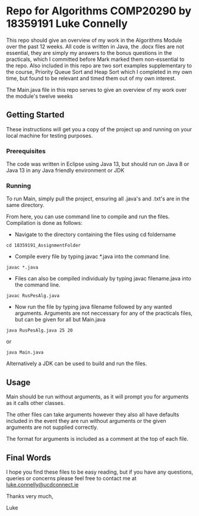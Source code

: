 # Repo for Algorithms COMP20290 by 18359191 Luke Connelly

This repo should give an overview of my work in the Algorithms Module over the past 12 weeks. All code is written in Java, the .docx files are not essential, they are simply my answers to the bonus questions in the practicals, which I committed before Mark marked them non-essential to the repo. Also included in this repo are two sort examples supplementary to the course, Priority Queue Sort and Heap Sort which I completed in my own time, but found to be relevant and timed them out of my own interest.

The Main.java file in this repo serves to give an overview of my work over the module's twelve weeks

## Getting Started

These instructions will get you a copy of the project up and running on your local machine for testing purposes.

### Prerequisites

The code was written in Eclipse using Java 13, but should run on Java 8 or Java 13 in any Java friendly environment or JDK

### Running

To run Main, simply pull the project, ensuring all .java's and .txt's are in the same directory.

From here, you can use command line to compile and run the files. Compilation is done as follows:

- Navigate to the directory containing the files using cd foldername

```
cd 18359191_AssignmentFolder
```

- Compile every file by typing javac \*.java into the command line.

```
javac *.java
```

- Files can also be compiled individualy by typing javac filename.java into the command line.

```
javac RusPesAlg.java
```

- Now run the file by typing java filename followed by any wanted arguments. Arguments are not neccessary for any of the practicals files, but can be given for all but Main.java

```
java RusPesAlg.java 25 20
```

or

```
java Main.java
```

Alternatively a JDK can be used to build and run the files.

## Usage

Main should be run without arguments, as it will prompt you for arguments as it calls other classes.

The other files can take arguments however they also all have defaults included in the event they are run without 
arguments or the given arguments are not supplied correctly.

The format for arguments is included as a comment at the top of each file.

## Final Words

I hope you find these files to be easy reading, but if you have any questions, queries or concerns please feel free to contact me at luke.connelly@ucdconnect.ie

Thanks very much,

Luke
